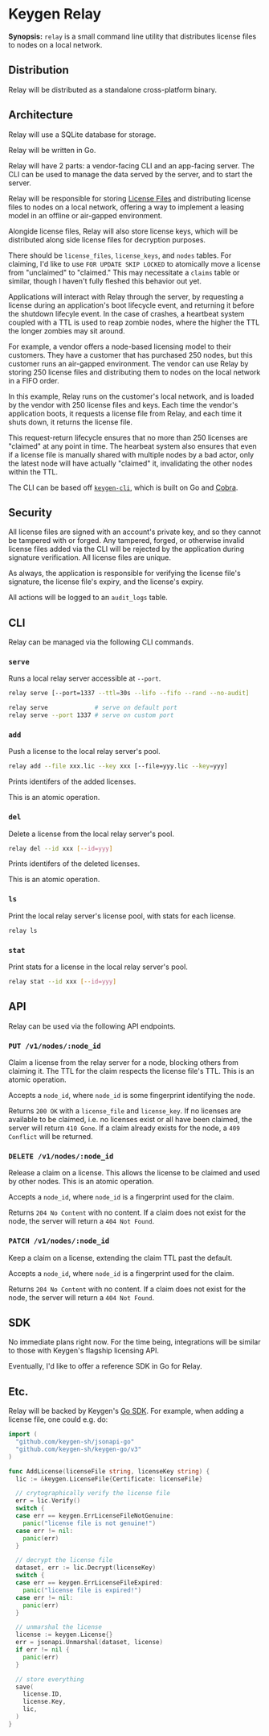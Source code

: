 # Keygen Relay

**Synopsis:** `relay` is a small command line utility that distributes license
files to nodes on a local network.

## Distribution

Relay will be distributed as a standalone cross-platform binary.

## Architecture

Relay will use a SQLite database for storage.

Relay will be written in Go.

Relay will have 2 parts: a vendor-facing CLI and an app-facing server. The CLI
can be used to manage the data served by the server, and to start the server.

Relay will be responsible for storing [License Files](https://keygen.sh/docs/api/licenses/#licenses-actions-check-out)
and distributing license files to nodes on a local network, offering a way to
implement a leasing model in an offline or air-gapped environment.

Alongide license files, Relay will also store license keys, which will be
distributed along side license files for decryption purposes.

There should be `license_files`, `license_keys`, and `nodes` tables. For
claiming, I'd like to use `FOR UPDATE SKIP LOCKED` to atomically move a license
from "unclaimed" to "claimed." This may necessitate a `claims` table or
similar, though I haven't fully fleshed this behavior out yet.

Applications will interact with Relay through the server, by requesting a
license during an application's boot lifecycle event, and returning it before
the shutdown lifecyle event. In the case of crashes, a heartbeat system coupled
with a TTL is used to reap zombie nodes, where the higher the TTL the longer
zombies may sit around.

For example, a vendor offers a node-based licensing model to their customers.
They have a customer that has purchased 250 nodes, but this customer runs an
air-gapped environment. The vendor can use Relay by storing 250 license files
and distributing them to nodes on the local network in a FIFO order.

In this example, Relay runs on the customer's local network, and is loaded by
the vendor with 250 license files and keys. Each time the vendor's application
boots, it requests a license file from Relay, and each time it shuts down, it
returns the license file.

This request-return lifecycle ensures that no more than 250 licenses are
"claimed" at any point in time. The hearbeat system also ensures that even if
a license file is manually shared with multiple nodes by a bad actor, only the
latest node will have actually "claimed" it, invalidating the other nodes
within the TTL.

The CLI can be based off [`keygen-cli`](https://github.com/keygen-sh/keygen-cli),
which is built on Go and [Cobra](https://github.com/spf13/cobra).

## Security

All license files are signed with an account's private key, and so they cannot
be tampered with or forged. Any tampered, forged, or otherwise invalid license
files added via the CLI will be rejected by the application during signature
verification. All license files are unique.

As always, the application is responsible for verifying the license file's
signature, the license file's expiry, and the license's expiry.

All actions will be logged to an `audit_logs` table.

## CLI

Relay can be managed via the following CLI commands.

### `serve`

Runs a local relay server accessible at `--port`.

```sh
relay serve [--port=1337 --ttl=30s --lifo --fifo --rand --no-audit]

relay serve             # serve on default port
relay serve --port 1337 # serve on custom port
```

### `add`

Push a license to the local relay server's pool.

```sh
relay add --file xxx.lic --key xxx [--file=yyy.lic --key=yyy]
```

Prints identifers of the added licenses.

This is an atomic operation.

### `del`

Delete a license from the local relay server's pool.

```sh
relay del --id xxx [--id=yyy]
```

Prints identifers of the deleted licenses.

This is an atomic operation.

### `ls`

Print the local relay server's license pool, with stats for each license.

```sh
relay ls
```

### `stat`

Print stats for a license in the local relay server's pool.

```sh
relay stat --id xxx [--id=yyy]
```

## API

Relay can be used via the following API endpoints.

### `PUT /v1/nodes/:node_id`

Claim a license from the relay server for a node, blocking others from claiming
it. The TTL for the claim respects the license file's TTL. This is an atomic
operation.

Accepts a `node_id`, where `node_id` is some fingerprint identifying the node.

Returns `200 OK` with a `license_file` and `license_key`. If no licenses are
available to be claimed, i.e. no licenses exist or all have been claimed,
the server will return `410 Gone`. If a claim already exists for the node,
a `409 Conflict` will be returned.

### `DELETE /v1/nodes/:node_id`

Release a claim on a license. This allows the license to be claimed and used by
other nodes. This is an atomic operation.

Accepts a `node_id`, where `node_id` is a fingerprint used for the claim.

Returns `204 No Content` with no content. If a claim does not exist for the
node, the server will return a `404 Not Found`.

### `PATCH /v1/nodes/:node_id`

Keep a claim on a license, extending the claim TTL past the default.

Accepts a `node_id`, where `node_id` is a fingerprint used for the claim.

Returns `204 No Content` with no content. If a claim does not exist for the
node, the server will return a `404 Not Found`.

## SDK

No immediate plans right now. For the time being, integrations will be similar
to those with Keygen's flagship licensing API.

Eventually, I'd like to offer a reference SDK in Go for Relay.

## Etc.

Relay will be backed by Keygen's [Go SDK](https://github.com/keygen-sh/keygen-go).
For example, when adding a license file, one could e.g. do:

```go
import (
  "github.com/keygen-sh/jsonapi-go"
  "github.com/keygen-sh/keygen-go/v3"
)

func AddLicense(licenseFile string, licenseKey string) {
  lic := &keygen.LicenseFile{Certificate: licenseFile}

  // crytographically verify the license file
  err = lic.Verify()
  switch {
  case err == keygen.ErrLicenseFileNotGenuine:
    panic("license file is not genuine!")
  case err != nil:
    panic(err)
  }

  // decrypt the license file
  dataset, err := lic.Decrypt(licenseKey)
  switch {
  case err == keygen.ErrLicenseFileExpired:
    panic("license file is expired!")
  case err != nil:
    panic(err)
  }

  // unmarshal the license
  license := keygen.License{}
  err = jsonapi.Unmarshal(dataset, license)
  if err != nil {
    panic(err)
  }

  // store everything
  save(
    license.ID,
    license.Key,
    lic,
  )
}
```
